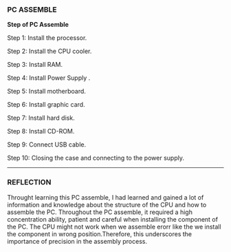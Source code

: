### PC ASSEMBLE

**Step of PC Assemble**

Step 1: Install the processor.

Step 2: Install the CPU cooler.

Step 3: Install RAM.

Step 4: Install Power Supply .

Step 5: Install motherboard.

Step 6: Install graphic card.

Step 7: Install hard disk.

Step 8: Install CD-ROM.

Step 9: Connect USB cable.

Step 10: Closing the case and connecting to the power supply.

---
### REFLECTION

Throught learning this PC assemble, I had learned and gained a lot of information and knowledge about the structure of the CPU and how to assemble the PC. Throughout the PC assemble, it required a high concentration ability, patient and careful when installing the component of the PC. The CPU might not work when we assemble erorr like the we install the component in wrong position.Therefore, this underscores the importance of precision in the assembly process.



